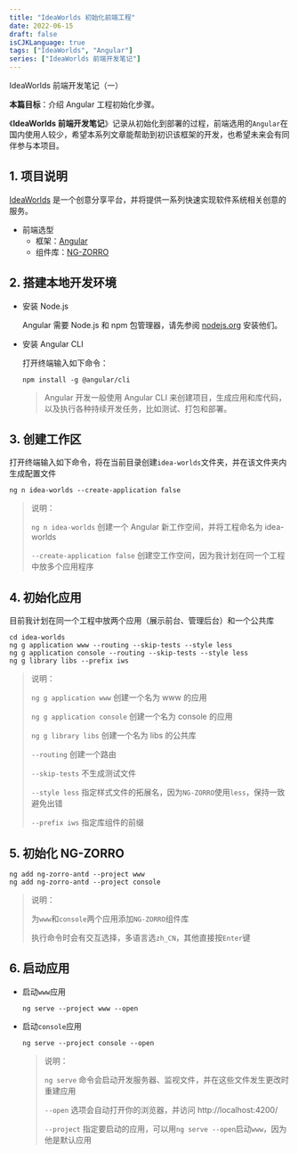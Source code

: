 ```yaml
---
title: "IdeaWorlds 初始化前端工程"
date: 2022-06-15
draft: false
isCJKLanguage: true
tags: ["IdeaWorlds", "Angular"]
series: ["IdeaWorlds 前端开发笔记"]
---
```


IdeaWorlds 前端开发笔记（一）

**本篇目标**：介绍 Angular 工程初始化步骤。

《**IdeaWorlds 前端开发笔记**》记录从初始化到部署的过程，前端选用的`Angular`在国内使用人较少，希望本系列文章能帮助到初识该框架的开发，也希望未来会有同伴参与本项目。

## 1. 项目说明

[IdeaWorlds](https://ideaworlds.info) 是一个创意分享平台，并将提供一系列快速实现软件系统相关创意的服务。

- 前端选型
  - 框架：[Angular](https://angular.cn/)
  - 组件库：[NG-ZORRO](https://ng.ant.design/)

## 2. 搭建本地开发环境
- 安装 Node.js

  Angular 需要 Node.js 和 npm 包管理器，请先参阅 [nodejs.org](https://nodejs.org) 安装他们。

- 安装 Angular CLI 

  打开终端输入如下命令：
  ```shell
  npm install -g @angular/cli
  ```
  > Angular 开发一般使用 Angular CLI 来创建项目，生成应用和库代码，以及执行各种持续开发任务，比如测试、打包和部署。

## 3. 创建工作区

打开终端输入如下命令，将在当前目录创建`idea-worlds`文件夹，并在该文件夹内生成配置文件
```shell
ng n idea-worlds --create-application false
```
> 说明：
> 
> `ng n idea-worlds` 创建一个 Angular 新工作空间，并将工程命名为 idea-worlds
> 
> `--create-application false` 创建空工作空间，因为我计划在同一个工程中放多个应用程序

## 4. 初始化应用

目前我计划在同一个工程中放两个应用（展示前台、管理后台）和一个公共库

```shell
cd idea-worlds
ng g application www --routing --skip-tests --style less
ng g application console --routing --skip-tests --style less
ng g library libs --prefix iws
```
> 说明：
>
> `ng g application www` 创建一个名为 www 的应用
> 
> `ng g application console` 创建一个名为 console 的应用
> 
> `ng g library libs` 创建一个名为 libs 的公共库
>
> `--routing` 创建一个路由
>
> `--skip-tests` 不生成测试文件
> 
> `--style less` 指定样式文件的拓展名，因为`NG-ZORRO`使用`less`，保持一致避免出错
> 
> `--prefix iws` 指定库组件的前缀

## 5. 初始化 NG-ZORRO

```shell
ng add ng-zorro-antd --project www
ng add ng-zorro-antd --project console
```
> 说明：
> 
> 为`www`和`console`两个应用添加`NG-ZORRO`组件库
> 
> 执行命令时会有交互选择，多语言选`zh_CN`，其他直接按`Enter`键
> 

## 6. 启动应用

- 启动`www`应用
  ```shell
  ng serve --project www --open
  ```
- 启动`console`应用
  ```shell
  ng serve --project console --open
  ```

  > 说明：
  >
  > `ng serve` 命令会启动开发服务器、监视文件，并在这些文件发生更改时重建应用
  >
  > `--open` 选项会自动打开你的浏览器，并访问 http://localhost:4200/
  > 
  > `--project` 指定要启动的应用，可以用`ng serve --open`启动`www`，因为他是默认应用
